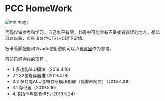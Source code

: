 # PCC HomeWork
![mdimage](http://r.photo.store.qq.com/psb?/V11YYBIl0Sq9S9/.5gZgfmeP0uXSMmFiizz0G11YVWP9yFdKOK6XXqZOi8!/r/dD0BAAAAAAAA)

代码仅做参考和学习，自己水平有限，代码中可能会有不妥或者错误的地方。想法可以借鉴，但恳请各位CTRL+C键下留情。

板卡管脚配置和Vivado使用说明可以点击[这里](https://github.com/liolok/HDU_CO_Guide)作为参考。

目前已经完成的项目：
+ 1.多功能ALU模块（2019.4.10)
+ 2.1 32位寄存器堆 (2019.4.18)
+ 2.2 多功能ALU与寄存器模块相联（管脚未配置）（2019.4.28)
+ 3.1 存储器（2019.5.16)
+ 4.取指令与指令译码 (2019.5.24)